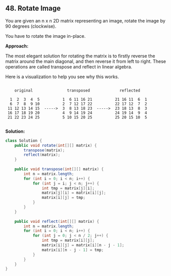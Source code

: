 ## 48. Rotate Image

You are given an n x n 2D matrix representing an image, rotate the image by 90 degrees (clockwise).

You have to rotate the image in-place.

**Approach:**

The most elegant solution for rotating the matrix is to firstly reverse the matrix around the main diagonal, and then reverse it from left to right. These operations are called transpose and reflect in linear algebra.

Here is a visualization to help you see why this works.

```

    original               transposed             reflected

  1  2  3  4  5          1  6 11 16 21          21 16 11  6  1
  6  7  8  9 10          2  7 12 17 22          22 17 12  7  2
 11 12 13 14 15  ----->  3  8 13 18 23  ----->  23 18 13  8  3
 16 17 18 19 20          4  9 14 19 24          24 19 14  9  4  
 21 22 23 24 25          5 10 15 20 25          25 20 15 10  5 


```

**Solution:**

```java
class Solution {
    public void rotate(int[][] matrix) {
        transpose(matrix);
        reflect(matrix);
    }
    
    public void transpose(int[][] matrix) {
        int n = matrix.length;
        for (int i = 0; i < n; i++) {
            for (int j = i; j < n; j++) {
                int tmp = matrix[j][i];
                matrix[j][i] = matrix[i][j];
                matrix[i][j] = tmp;
            }
        }
    }
    
    public void reflect(int[][] matrix) {
        int n = matrix.length;
        for (int i = 0; i < n; i++) {
            for (int j = 0; j < n / 2; j++) {
                int tmp = matrix[i][j];
                matrix[i][j] = matrix[i][n - j - 1];
                matrix[i][n - j - 1] = tmp;
            }
        }
    }
}
```